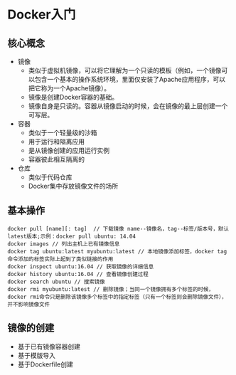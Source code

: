 # Docker入门

## 核心概念
+ 镜像
    + 类似于虚拟机镜像，可以将它理解为一个只读的模板（例如，一个镜像可以包含一个基本的操作系统环境，里面仅安装了Apache应用程序，可以把它称为一个Apache镜像）。
    + 镜像是创建Docker容器的基础。
    + 镜像自身是只读的。容器从镜像启动的时候，会在镜像的最上层创建一个可写层。
+ 容器
    + 类似于一个轻量级的沙箱
    + 用于运行和隔离应用
    + 是从镜像创建的应用运行实例
    + 容器彼此相互隔离的
+ 仓库
    + 类似于代码仓库
    + Docker集中存放镜像文件的场所

## 基本操作
```
docker pull [name][: tag]  // 下载镜像 name--镜像名，tag--标签/版本号，默认latest版本;示例：docker pull ubuntu: 14.04
docker images // 列出主机上已有镜像信息
docker tag ubuntu:latest myubuntu:latest // 本地镜像添加标签，docker tag命令添加的标签实际上起到了类似链接的作用
docker inspect ubuntu:16.04 // 获取镜像的详细信息
docker history ubuntu:16.04 // 查看镜像创建过程
docker search ubuntu // 搜索镜像
docker rmi myubuntu:latest // 删除镜像；当同一个镜像拥有多个标签的时候，docker rmi命令只是删除该镜像多个标签中的指定标签（只有一个标签则会删除镜像文件），并不影响镜像文件
```

## 镜像的创建
+ 基于已有镜像容器创建
+ 基于模版导入
+ 基于Dockerfile创建